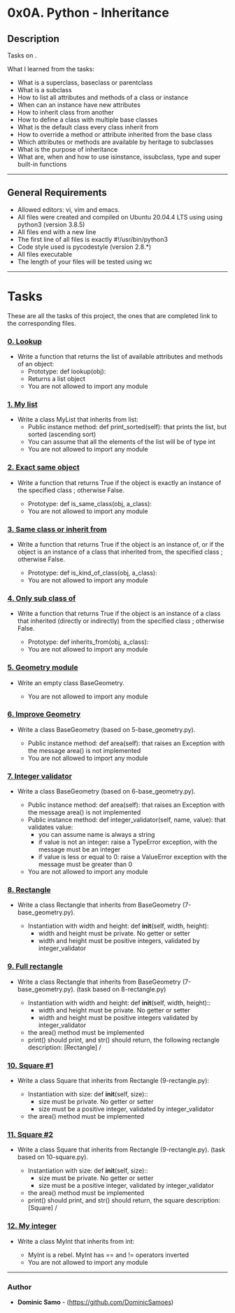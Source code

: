 # 0x0A. Python - Inheritance

## Description

Tasks on .

What I learned from the tasks:

* What is a superclass, baseclass or parentclass
* What is a subclass
* How to list all attributes and methods of a class or instance
* When can an instance have new attributes
* How to inherit class from another
* How to define a class with multiple base classes
* What is the default class every class inherit from
* How to override a method or attribute inherited from the base class
* Which attributes or methods are available by heritage to subclasses
* What is the purpose of inheritance
* What are, when and how to use isinstance, issubclass, type and super built-in functions

---

## General Requirements
* Allowed editors: vi, vim and emacs.
* All files were created and compiled on Ubuntu 20.04.4 LTS using using python3 (version 3.8.5)
* All files end with a new line
* The first line of all files is exactly #!/usr/bin/python3
* Code style used is pycodestyle (version 2.8.*)
* All files executable
* The length of your files will be tested using wc
---

# Tasks

These are all the tasks of this project, the ones that are completed link to the corresponding files.

### [0. Lookup](./0-lookup.py)
* Write a function that returns the list of available attributes and methods of an object:
  	- Prototype: def lookup(obj):
	- Returns a list object
	- You are not allowed to import any module

### [1. My list](./1-my_list.py)
* Write a class MyList that inherits from list:
	- Public instance method: def print_sorted(self): that prints the list, but sorted (ascending sort)
	- You can assume that all the elements of the list will be of type int
	- You are not allowed to import any module

### [2. Exact same object](./2-is_same_class.py)
* Write a function that returns True if the object is exactly an instance of the specified class ; otherwise False.

	- Prototype: def is_same_class(obj, a_class):
	- You are not allowed to import any module

### [3. Same class or inherit from](./3-is_kind_of_class.py)
* Write a function that returns True if the object is an instance of, or if the object is an instance of a class that inherited from, the specified class ; otherwise False.

	- Prototype: def is_kind_of_class(obj, a_class):
	- You are not allowed to import any module

### [4. Only sub class of](./4-inherits_from.py)
* Write a function that returns True if the object is an instance of a class that inherited (directly or indirectly) from the specified class ; otherwise False.

	- Prototype: def inherits_from(obj, a_class):
	- You are not allowed to import any module
### [5. Geometry module](./5-base_geometry.py)
* Write an empty class BaseGeometry.

	- You are not allowed to import any module


### [6. Improve Geometry](./6-base_geometry.py)
* Write a class BaseGeometry (based on 5-base_geometry.py).

	- Public instance method: def area(self): that raises an Exception with the message area() is not implemented
	- You are not allowed to import any module

### [7. Integer validator](./7-base_geometry.py)
* Write a class BaseGeometry (based on 6-base_geometry.py).

	- Public instance method: def area(self): that raises an Exception with the message area() is not implemented
	- Public instance method: def integer_validator(self, name, value): that validates value:
		+ you can assume name is always a string
		+ if value is not an integer: raise a TypeError exception, with the message <name> must be an integer
		+ if value is less or equal to 0: raise a ValueError exception with the message <name> must be greater than 0
	- You are not allowed to import any module

### [8. Rectangle](./8-rectangle.py)
* Write a class Rectangle that inherits from BaseGeometry (7-base_geometry.py).

	- Instantiation with width and height: def __init__(self, width, height):
		+ width and height must be private. No getter or setter
		+ width and height must be positive integers, validated by integer_validator

### [9. Full rectangle](./9-rectangle.py)
* Write a class Rectangle that inherits from BaseGeometry (7-base_geometry.py). (task based on 8-rectangle.py)

	- Instantiation with width and height: def __init__(self, width, height)::
		+ width and height must be private. No getter or setter
		+ width and height must be positive integers validated by integer_validator
	- the area() method must be implemented
	- print() should print, and str() should return, the following rectangle description: [Rectangle] <width>/<height>


### [10. Square #1](./10-square.py)
* Write a class Square that inherits from Rectangle (9-rectangle.py):

	- Instantiation with size: def __init__(self, size)::
		+ size must be private. No getter or setter
		+ size must be a positive integer, validated by integer_validator
	- the area() method must be implemented

### [11. Square #2](./11-square.py)
* Write a class Square that inherits from Rectangle (9-rectangle.py). (task based on 10-square.py).

	- Instantiation with size: def __init__(self, size)::
		+ size must be private. No getter or setter
		+ size must be a positive integer, validated by integer_validator
	- the area() method must be implemented
	- print() should print, and str() should return, the square description: [Square] <width>/<height>


### [12. My integer](./100-my_int.py)
* Write a class MyInt that inherits from int:

	- MyInt is a rebel. MyInt has == and != operators inverted
	- You are not allowed to import any module



---

### Author
* **Dominic Samo** - (https://github.com/DominicSamoes)
